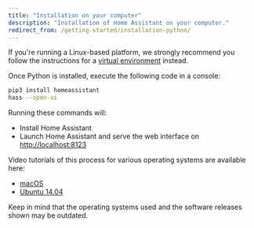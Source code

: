 ```yaml
---
title: "Installation on your computer"
description: "Installation of Home Assistant on your computer."
redirect_from: /getting-started/installation-python/
---
```


<div class='note'>

If you're running a Linux-based platform, we strongly recommend you follow the instructions for a [virtual environment](/docs/installation/virtualenv/) instead.

</div>

Once Python is installed, execute the following code in a console:

```bash
pip3 install homeassistant
hass --open-ui
```

Running these commands will:

- Install Home Assistant
- Launch Home Assistant and serve the web interface on [http://localhost:8123](http://localhost:8123)

Video tutorials of this process for various operating systems are available here:

- [macOS](https://www.youtube.com/watch?v=hej6ipN86ls)
- [Ubuntu 14.04](https://www.youtube.com/watch?v=SXaAG1lGNH0)

Keep in mind that the operating systems used and the software releases shown may be outdated.
